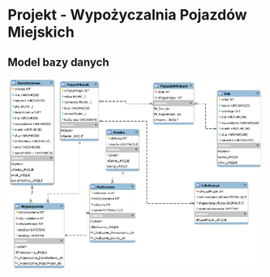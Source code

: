# Projekt - Wypożyczalnia Pojazdów Miejskich

## Model bazy danych
![Model bazy danych](https://github.com/krzyszu1996/PSI-20-21/blob/main/wyporzyczalnia-pojazdow-miejskich.png)
